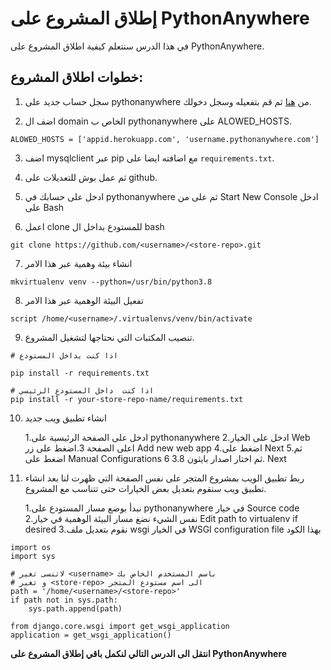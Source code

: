 # إطلاق المشروع على PythonAnywhere

في هذا الدرس سنتعلم كيفية اطلاق المشروع على PythonAnywhere.

## خطوات اطلاق المشروع:

1. سجل حساب  جديد على pythonanywhere من [هنا](https://www.pythonanywhere.com/registration/register/beginner/) ثم قم بتفعيله وسجل دخولك.

2. اضف ال domain الخاص ب pythonanywhere على ALOWED_HOSTS.

```
ALOWED_HOSTS = ['appid.herokuapp.com', 'username.pythonanywhere.com']
```

3. اضف mysqlclient عبر pip مع اضافته ايضا على `requirements.txt`.

4.  ثم عمل بوش للتعديلات على github.

5. ادخل على حسابك في pythonanywhere ثم على من Start New Console ادخل على Bash

6. اعمل clone للمستودع بداخل ال bash

```
git clone https://github.com/<username>/<store-repo>.git
```

7. انشاء بيئة وهمية عبر هذا الامر

```
mkvirtualenv venv --python=/usr/bin/python3.8
```

8. تفعيل البيئة الوهمية عبر هذا الامر

```
script /home/<username>/.virtualenvs/venv/bin/activate
```

9. تنصيب المكتبات التي نحتاجها لتشغيل المشروع.

```
# اذا كنت بداخل المستودع

pip install -r requirements.txt

# اذا كنت  داخل المستودع الرئيسي
pip install -r your-store-repo-name/requirements.txt
```

10. انشاء تطبيق ويب جديد

    1.ادخل على الصفحة الرئيسية على pythonanywhere 
    2.ادخل على الخيار Web اعلى الصفحة
    3.اضغط على زر Add new web app
    4.اضغط على Next
    5.ثم اضغط على Manual Configurations ثم اختار اصدار بايثون 3.8 
    6. Next

11. ربط تطبيق الويب بمشروع المتجر
على نفس الصفحة التي ظهرت لنا بعد انشاء تطبيق ويب سنقوم بتعديل بعض الخيارات حتى تتناسب مع المشروع.

    1.نبدأ بوضع مسار المستودع على pythonanywhere في خيار Source code
   2.نفس الشيء نضغ مسار البيئة الوهمية في خيار Edit path to virtualenv if desired
   3.نقوم بتعديل ملف wsgi في الخيار WSGI configuration file بهذا الكود 

```
import os
import sys

# لاتنسى تغير <username> باسم المستخدم الخاص بك 
# و تغير <store-repo> الى اسم مستودع المتجر
path = '/home/<username>/<store-repo>'
if path not in sys.path:
    sys.path.append(path)

from django.core.wsgi import get_wsgi_application
application = get_wsgi_application()
```

**انتقل الى الدرس التالي لنكمل باقي  إطلاق المشروع على PythonAnywhere**